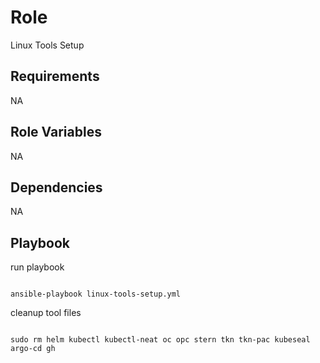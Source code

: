 Role
=========

Linux Tools Setup

Requirements
------------

NA

Role Variables
--------------

NA

Dependencies
------------

NA

Playbook
----------------

run playbook

```
 
ansible-playbook linux-tools-setup.yml

```

cleanup tool files

```

sudo rm helm kubectl kubectl-neat oc opc stern tkn tkn-pac kubeseal argo-cd gh

```
